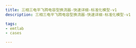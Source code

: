 ```yaml
---
title: 三相三电平飞跨电容型换流器-快速详细-标准化模型-v1
description: 三相三电平飞跨电容型换流器-快速详细-标准化模型-v1

tags:
- emtlab
- cases

---
```


<!-- import DocCardList from '@theme/DocCardList';

<DocCardList /> -->
